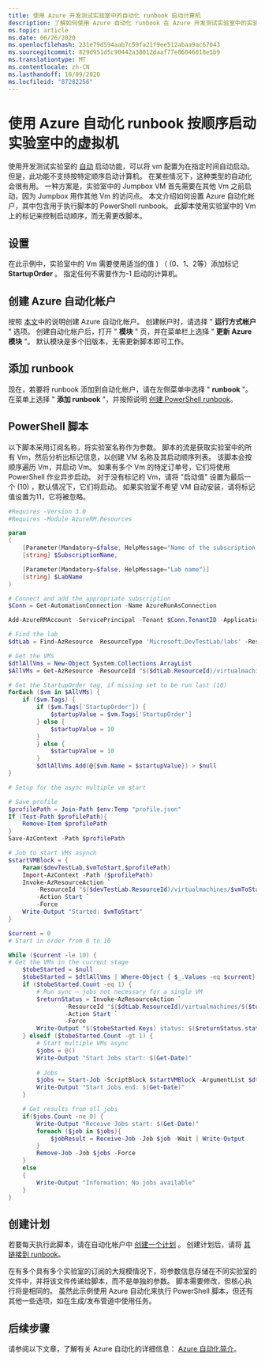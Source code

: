 ```yaml
---
title: 使用 Azure 开发测试实验室中的自动化 runbook 启动计算机
description: 了解如何使用 Azure 自动化 runbook 在 Azure 开发测试实验室中的实验室中启动虚拟机。
ms.topic: article
ms.date: 06/26/2020
ms.openlocfilehash: 231e79d594aab7c59fa21f9ee512abaa9ac67043
ms.sourcegitcommit: 829d951d5c90442a38012daaf77e86046018e5b9
ms.translationtype: MT
ms.contentlocale: zh-CN
ms.lasthandoff: 10/09/2020
ms.locfileid: "87282256"
---
```

# <a name="start-virtual-machines-in-a-lab-in-order-by-using-azure-automation-runbooks"></a>使用 Azure 自动化 runbook 按顺序启动实验室中的虚拟机
使用开发测试实验室的 [自动](devtest-lab-set-lab-policy.md#set-autostart) 启动功能，可以将 vm 配置为在指定时间自动启动。 但是，此功能不支持按特定顺序启动计算机。 在某些情况下，这种类型的自动化会很有用。  一种方案是，实验室中的 Jumpbox VM 首先需要在其他 Vm 之前启动，因为 Jumpbox 用作其他 Vm 的访问点。  本文介绍如何设置 Azure 自动化帐户，其中包含用于执行脚本的 PowerShell runbook。 此脚本使用实验室中的 Vm 上的标记来控制启动顺序，而无需更改脚本。

## <a name="setup"></a>设置
在此示例中，实验室中的 Vm 需要使用适当的值 ) （ (0、1、2等）添加标记 **StartupOrder** 。 指定任何不需要作为-1 启动的计算机。

## <a name="create-an-azure-automation-account"></a>创建 Azure 自动化帐户
按照 [本文](../automation/automation-create-standalone-account.md)中的说明创建 Azure 自动化帐户。 创建帐户时，请选择 " **运行方式帐户** " 选项。 创建自动化帐户后，打开 " **模块** " 页，并在菜单栏上选择 " **更新 Azure 模块** "。 默认模块是多个旧版本，无需更新脚本即可工作。

## <a name="add-a-runbook"></a>添加 runbook
现在，若要将 runbook 添加到自动化帐户，请在左侧菜单中选择 " **runbook** "。 在菜单上选择 " **添加 runbook** "，并按照说明 [创建 PowerShell runbook](../automation/learn/automation-tutorial-runbook-textual-powershell.md)。

## <a name="powershell-script"></a>PowerShell 脚本
以下脚本采用订阅名称，将实验室名称作为参数。 脚本的流是获取实验室中的所有 Vm，然后分析出标记信息，以创建 VM 名称及其启动顺序列表。 该脚本会按顺序遍历 Vm，并启动 Vm。 如果有多个 Vm 的特定订单号，它们将使用 PowerShell 作业异步启动。 对于没有标记的 Vm，请将 "启动值" 设置为最后一个 (10) ，默认情况下，它们将启动。  如果实验室不希望 VM 自动安装，请将标记值设置为11，它将被忽略。

```powershell
#Requires -Version 3.0
#Requires -Module AzureRM.Resources

param
(
    [Parameter(Mandatory=$false, HelpMessage="Name of the subscription that has the lab")]
    [string] $SubscriptionName,

    [Parameter(Mandatory=$false, HelpMessage="Lab name")]
    [string] $LabName
)

# Connect and add the appropriate subscription
$Conn = Get-AutomationConnection -Name AzureRunAsConnection

Add-AzureRMAccount -ServicePrincipal -Tenant $Conn.TenantID -ApplicationID $Conn.ApplicationId -Subscription $SubscriptionName -CertificateThumbprint $Conn.CertificateThumbprint

# Find the lab
$dtLab = Find-AzResource -ResourceType 'Microsoft.DevTestLab/labs' -ResourceNameEquals $LabName

# Get the VMs
$dtlAllVms = New-Object System.Collections.ArrayList
$AllVMs = Get-AzResource -ResourceId "$($dtLab.ResourceId)/virtualmachines" -ApiVersion 2016-05-15

# Get the StartupOrder tag, if missing set to be run last (10)
ForEach ($vm in $AllVMs) {
    if ($vm.Tags) {
        if ($vm.Tags['StartupOrder']) {
            $startupValue = $vm.Tags['StartupOrder']
        } else {
            $startupValue = 10
        }
        } else {
            $startupValue = 10
        }
        $dtlAllVms.Add(@{$vm.Name = $startupValue}) > $null
}

# Setup for the async multiple vm start

# Save profile
$profilePath = Join-Path $env:Temp "profile.json"
If (Test-Path $profilePath){
    Remove-Item $profilePath
}
Save-AzContext -Path $profilePath

# Job to start VMs asynch
$startVMBlock = {
    Param($devTestLab,$vmToStart,$profilePath)
    Import-AzContext -Path ($profilePath)
    Invoke-AzResourceAction `
        -ResourceId "$($devTestLab.ResourceId)/virtualmachines/$vmToStart" `
        -Action Start `
        -Force
    Write-Output "Started: $vmToStart"
}

$current = 0
# Start in order from 0 to 10

While ($current -le 10) {
# Get the VMs in the current stage
    $tobeStarted = $null
    $tobeStarted = $dtlAllVms | Where-Object { $_.Values -eq $current}
    if ($tobeStarted.Count -eq 1) {
        # Run sync – jobs not necessary for a single VM
        $returnStatus = Invoke-AzResourceAction `
                -ResourceId "$($dtLab.ResourceId)/virtualmachines/$($tobeStarted.Keys)" `
                -Action Start `
                -Force
        Write-Output "$($tobeStarted.Keys) status: $($returnStatus.status)"
    } elseif ($tobeStarted.Count -gt 1) {
        # Start multiple VMs async
        $jobs = @()
        Write-Output "Start Jobs start: $(Get-Date)"
        
        # Jobs
        $jobs += Start-Job -ScriptBlock $startVMBlock -ArgumentList $dtLab, $($singlevm.Keys), $profilePath
        Write-Output "Start Jobs end: $(Get-Date)"
    }

    # Get results from all jobs
    if($jobs.Count -ne 0) {
        Write-Output "Receive Jobs start: $(Get-Date)"
        foreach ($job in $jobs){
            $jobResult = Receive-Job -Job $job -Wait | Write-Output
        }
        Remove-Job -Job $jobs -Force
    }
    else
    {
        Write-Output "Information: No jobs available"
    }
}
```

## <a name="create-a-schedule"></a>创建计划
若要每天执行此脚本，请在自动化帐户中 [创建一个计划](../automation/shared-resources/schedules.md#create-a-schedule) 。 创建计划后，请将 [其链接到 runbook](../automation/shared-resources/schedules.md#link-a-schedule-to-a-runbook)。 

在有多个具有多个实验室的订阅的大规模情况下，将参数信息存储在不同实验室的文件中，并将该文件传递给脚本，而不是单独的参数。 脚本需要修改，但核心执行将是相同的。 虽然此示例使用 Azure 自动化来执行 PowerShell 脚本，但还有其他一些选项，如在生成/发布管道中使用任务。

## <a name="next-steps"></a>后续步骤
请参阅以下文章，了解有关 Azure 自动化的详细信息： [Azure 自动化简介](../automation/automation-intro.md)。
